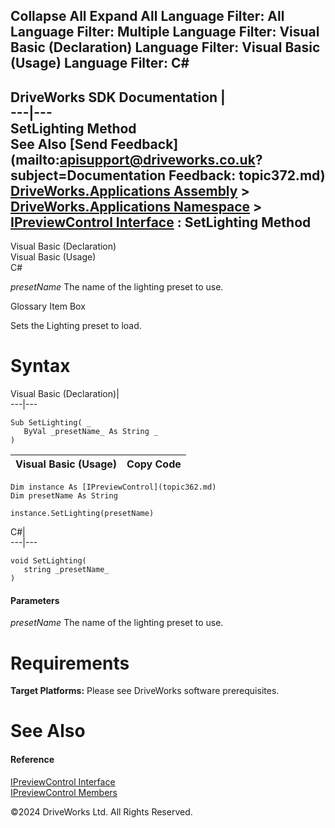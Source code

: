        

 Collapse All Expand All  Language Filter: All  Language Filter: Multiple  Language Filter: Visual Basic (Declaration) Language Filter: Visual Basic (Usage) Language Filter: C#  
---  
DriveWorks SDK Documentation  |   
---|---  
SetLighting Method   
See Also [Send Feedback](mailto:apisupport@driveworks.co.uk?subject=Documentation Feedback: topic372.md)  
[DriveWorks.Applications Assembly](topic13.md) > [DriveWorks.Applications Namespace](topic16.md) > [IPreviewControl Interface](topic362.md) : SetLighting Method  
---  
  
Visual Basic (Declaration)    
Visual Basic (Usage)    
C# 

_presetName_
    The name of the lighting preset to use.

Glossary Item Box

Sets the Lighting preset to load. 

# Syntax

Visual Basic (Declaration)|   
---|---  
      
    
    Sub SetLighting( _
       ByVal _presetName_ As String _
    )   
  
Visual Basic (Usage)| Copy Code  
---|---  
      
    
    Dim instance As [IPreviewControl](topic362.md)
    Dim presetName As String
     
    instance.SetLighting(presetName)  
  
C#|   
---|---  
      
    
    void SetLighting( 
       string _presetName_
    )  
  
#### Parameters

 _presetName_
    The name of the lighting preset to use.

# Requirements

**Target Platforms:** Please see DriveWorks software prerequisites.

# See Also

#### Reference

[IPreviewControl Interface](topic362.md)   
[IPreviewControl Members](topic363.md)

©2024 DriveWorks Ltd. All Rights Reserved.
